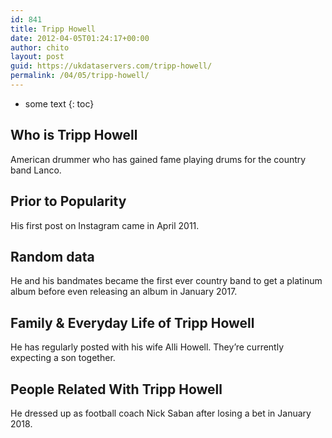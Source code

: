 ```yaml
---
id: 841
title: Tripp Howell
date: 2012-04-05T01:24:17+00:00
author: chito
layout: post
guid: https://ukdataservers.com/tripp-howell/
permalink: /04/05/tripp-howell/
---
```


* some text
{: toc}
          
          
## Who is  Tripp Howell
                  
                  
                  
American drummer who has gained fame playing drums for the country band Lanco. 
                  
                
                
                
## Prior to Popularity 
                  
                  
                  
His first post on Instagram came in April 2011.
                  
                
                
                
## Random data 
                  
                  
                  
He and his bandmates became the first ever country band to get a platinum album before even releasing an album in January 2017.
                  
                
                
                
## Family & Everyday Life of Tripp Howell
                  
                  
                  
He has regularly posted with his wife Alli Howell. They&#8217;re currently expecting a son together.
                  
                
                
                
## People Related With  Tripp Howell
                  
                  
                  
He dressed up as football coach Nick Saban after losing a bet in January 2018.
                  
                
              
            
          
          
          
    
    
  

